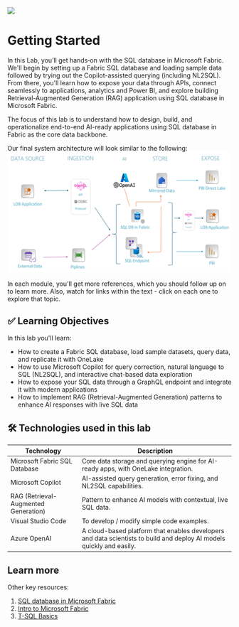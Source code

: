 ![](https://raw.githubusercontent.com/microsoft/sqlworkshops/master/graphics/microsoftlogo.png)

# Getting Started

In this Lab, you’ll get hands‑on with the SQL database in Microsoft Fabric. We'll begin by setting up a Fabric SQL database and loading sample data followed by trying out the Copilot-assisted querying (including NL2SQL). From there, you'll learn how to expose your data through APIs, connect seamlessly to applications, analytics and Power BI, and explore building Retrieval-Augmented Generation (RAG) application using SQL database in Microsoft Fabric.

 The focus of this lab is to understand how to design, build, and operationalize end-to-end AI-ready applications using SQL database in Fabric as the core data backbone.

Our final system architecture will look similar to the following:
![Architecture](Architecture.png)


In each module, you'll get more references, which you should follow up on to learn more. Also, watch for links within the text - click on each one to explore that topic.

## ✅ Learning Objectives

In this lab you'll learn:

- How to create a Fabric SQL database, load sample datasets, query data, and replicate it with OneLake  
- How to use Microsoft Copilot for query correction, natural language to SQL (NL2SQL), and interactive chat-based data exploration  
- How to expose your SQL data through a GraphQL endpoint and integrate it with modern applications    
- How to implement RAG (Retrieval-Augmented Generation) patterns to enhance AI responses with live SQL data      

## 🛠 Technologies used in this lab

| Technology | Description |
|------------|-------------|
| Microsoft Fabric SQL Database | Core data storage and querying engine for AI-ready apps, with OneLake integration. |
| Microsoft Copilot | AI-assisted query generation, error fixing, and NL2SQL capabilities. |
| RAG (Retrieval-Augmented Generation) | Pattern to enhance AI models with contextual, live SQL data. |
| Visual Studio Code | To develop / modify simple code examples. |
| Azure OpenAI | A cloud-based platform that enables developers and data scientists to build and deploy AI models quickly and easily. |

## Learn more

Other key resources:
1. [SQL database in Microsoft Fabric](https://learn.microsoft.com/fabric/database/sql/overview)
2. [Intro to Microsoft Fabric](https://learn.microsoft.com/fabric)  
3. [T-SQL Basics](https://learn.microsoft.com/sql/t-sql)   

